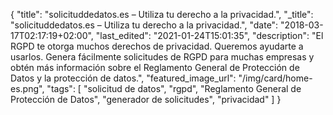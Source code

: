 {
    "title": "solicituddedatos.es – Utiliza tu derecho a la privacidad.",
    "_title": "solicituddedatos.es – Utiliza tu derecho a la privacidad.",
    "date": "2018-03-17T02:17:19+02:00",
    "last_edited": "2021-01-24T15:01:35",
    "description": "El RGPD te otorga muchos derechos de privacidad. Queremos ayudarte a usarlos. Genera fácilmente solicitudes de RGPD para muchas empresas y obtén más información sobre el Reglamento General de Protección de Datos y la protección de datos.",
    "featured_image_url": "/img/card/home-es.png",
    "tags": [ "solicitud de datos", "rgpd", "Reglamento General de Protección de Datos", "generador de solicitudes", "privacidad" ]
}
